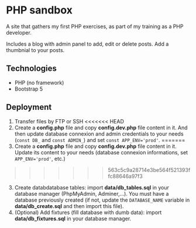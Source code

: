 # PHP sandbox

A site that gathers my first PHP exercises, as part of my training as a PHP developer.

Includes a blog with admin panel to add, edit or delete posts. Add a thumbnial to your posts.

## Technologies
- PHP (no framework)
- Bootstrap 5

## Deployment

1. Transfer files by FTP or SSH
<<<<<<< HEAD
2. Create a **config.php** file and copy **config.dev.php** file content in it. And then update database connexion and admin credentials to your needs (`const DB_` and `const ADMIN_`) and set `const APP_ENV='prod'`.
=======
2. Create a **config.php** file and copy **config.dev.php** file content in it. Update its content to your needs (database connexion informations, set `APP_ENV='prod'`, etc.)
>>>>>>> 563c5c9a28714e3be564f521393ffc88646a97f3
3. Create databdatabase tables: import **data/db_tables.sql** in your database manager (PhpMyAdmin, Adminer,...). You must have a database previously created (if not, update the `DATABASE_NAME` variable in **data/db_create.sql** and then import this file).
4. (Optional) Add fixtures (fill database with dumb data): import **data/db_fixtures.sql** in your database manager.